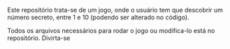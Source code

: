 Este repositório trata-se de um jogo, onde o usuário tem que descobrir um número secreto, entre 1 e 10 (podendo ser alterado no código).

Todos os arquivos necessários para rodar o jogo ou modifica-lo está no repositório. Divirta-se
